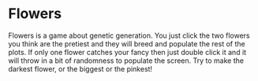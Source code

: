 # Flowers
Flowers is a game about genetic generation. You just click the two flowers you think are the pretiest and they will breed and populate the rest of the plots. If only one flower catches your fancy then just double click it and it will throw in a bit of randomness to populate the screen. Try to make the darkest flower, or the biggest or the pinkest!
